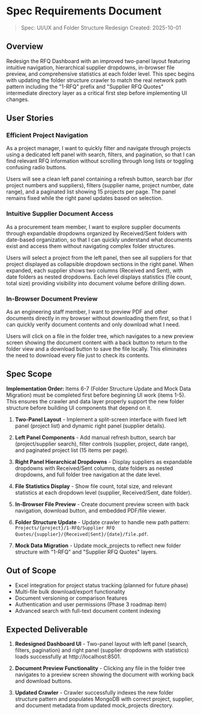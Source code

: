 # Spec Requirements Document

> Spec: UI/UX and Folder Structure Redesign
> Created: 2025-10-01

## Overview

Redesign the RFQ Dashboard with an improved two-panel layout featuring intuitive navigation, hierarchical supplier dropdowns, in-browser file preview, and comprehensive statistics at each folder level. This spec begins with updating the folder structure crawler to match the real network path pattern including the "1-RFQ" prefix and "Supplier RFQ Quotes" intermediate directory layer as a critical first step before implementing UI changes.

## User Stories

### Efficient Project Navigation

As a project manager, I want to quickly filter and navigate through projects using a dedicated left panel with search, filters, and pagination, so that I can find relevant RFQ information without scrolling through long lists or toggling confusing radio buttons.

Users will see a clean left panel containing a refresh button, search bar (for project numbers and suppliers), filters (supplier name, project number, date range), and a paginated list showing 15 projects per page. The panel remains fixed while the right panel updates based on selection.

### Intuitive Supplier Document Access

As a procurement team member, I want to explore supplier documents through expandable dropdowns organized by Received/Sent folders with date-based organization, so that I can quickly understand what documents exist and access them without navigating complex folder structures.

Users will select a project from the left panel, then see all suppliers for that project displayed as collapsible dropdown sections in the right panel. When expanded, each supplier shows two columns (Received and Sent), with date folders as nested dropdowns. Each level displays statistics (file count, total size) providing visibility into document volume before drilling down.

### In-Browser Document Preview

As an engineering staff member, I want to preview PDF and other documents directly in my browser without downloading them first, so that I can quickly verify document contents and only download what I need.

Users will click on a file in the folder tree, which navigates to a new preview screen showing the document content with a back button to return to the folder view and a download button to save the file locally. This eliminates the need to download every file just to check its contents.

## Spec Scope

**Implementation Order:** Items 6-7 (Folder Structure Update and Mock Data Migration) must be completed first before beginning UI work (items 1-5). This ensures the crawler and data layer properly support the new folder structure before building UI components that depend on it.

1. **Two-Panel Layout** - Implement a split-screen interface with fixed left panel (project list) and dynamic right panel (supplier details).

2. **Left Panel Components** - Add manual refresh button, search bar (project/supplier search), filter controls (supplier, project, date range), and paginated project list (15 items per page).

3. **Right Panel Hierarchical Dropdowns** - Display suppliers as expandable dropdowns with Received/Sent columns, date folders as nested dropdowns, and full folder tree navigation at the date level.

4. **File Statistics Display** - Show file count, total size, and relevant statistics at each dropdown level (supplier, Received/Sent, date folder).

5. **In-Browser File Preview** - Create document preview screen with back navigation, download button, and embedded PDF/file viewer.

6. **Folder Structure Update** - Update crawler to handle new path pattern: `Projects/{project}/1-RFQ/Supplier RFQ Quotes/{supplier}/{Received|Sent}/{date}/file.pdf`.

7. **Mock Data Migration** - Update mock_projects to reflect new folder structure with "1-RFQ" and "Supplier RFQ Quotes" layers.

## Out of Scope

- Excel integration for project status tracking (planned for future phase)
- Multi-file bulk download/export functionality
- Document versioning or comparison features
- Authentication and user permissions (Phase 3 roadmap item)
- Advanced search with full-text document content indexing

## Expected Deliverable

1. **Redesigned Dashboard UI** - Two-panel layout with left panel (search, filters, pagination) and right panel (supplier dropdowns with statistics) loads successfully at http://localhost:8501.

2. **Document Preview Functionality** - Clicking any file in the folder tree navigates to a preview screen showing the document with working back and download buttons.

3. **Updated Crawler** - Crawler successfully indexes the new folder structure pattern and populates MongoDB with correct project, supplier, and document metadata from updated mock_projects directory.
